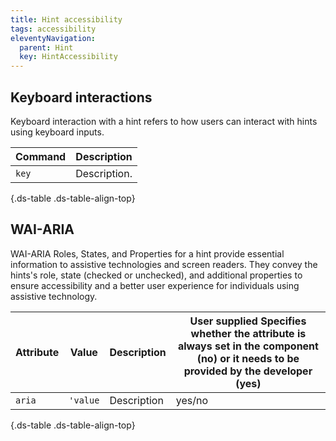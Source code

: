 ```yaml
---
title: Hint accessibility
tags: accessibility
eleventyNavigation:
  parent: Hint
  key: HintAccessibility
---
```


<section> 

## Keyboard interactions

Keyboard interaction with a hint refers to how users can interact with hints using keyboard inputs.

<div class="ds-table-wrapper">

|Command|Description|
|-|-|
|`key`|Description.|

{.ds-table .ds-table-align-top}

</div>

</section>

<section> 

## WAI-ARIA

WAI-ARIA Roles, States, and Properties for a hint provide essential information to assistive technologies and screen readers. They convey the hints's role, state (checked or unchecked), and additional properties to ensure accessibility and a better user experience for individuals using assistive technology.

<div class="ds-table-wrapper">

|Attribute|Value|Description|User supplied  <sl-icon name="info" aria-describedby="tooltip1" size="md"></sl-icon><sl-tooltip id="tooltip1">Specifies whether the attribute is always set in the component (no) or it needs to be provided by the developer (yes)</sl-tooltip>|
|-|-|-|-|
|`aria`|`'value`|Description|yes/no|

{.ds-table .ds-table-align-top}

</div>

</section>